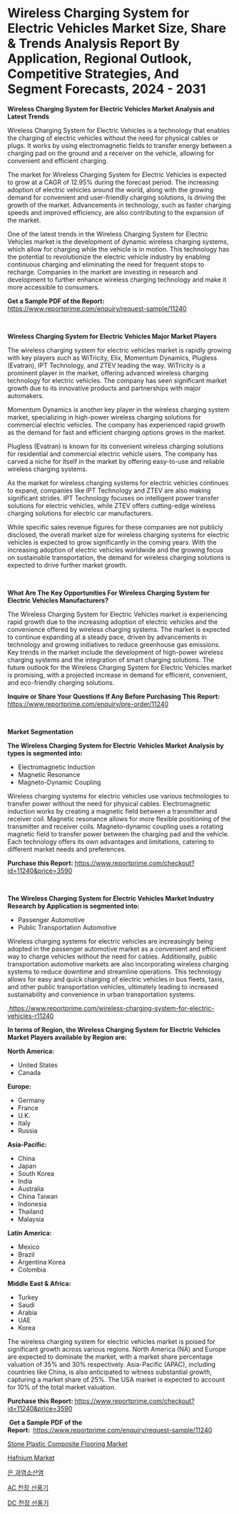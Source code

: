 <p><h1>Wireless Charging System for Electric Vehicles Market Size, Share & Trends Analysis Report By Application, Regional Outlook, Competitive Strategies, And Segment Forecasts, 2024 - 2031</h1></p><p><strong>Wireless Charging System for Electric Vehicles Market Analysis and Latest Trends</strong></p>
<p><p>Wireless Charging System for Electric Vehicles is a technology that enables the charging of electric vehicles without the need for physical cables or plugs. It works by using electromagnetic fields to transfer energy between a charging pad on the ground and a receiver on the vehicle, allowing for convenient and efficient charging.</p><p>The market for Wireless Charging System for Electric Vehicles is expected to grow at a CAGR of 12.95% during the forecast period. The increasing adoption of electric vehicles around the world, along with the growing demand for convenient and user-friendly charging solutions, is driving the growth of the market. Advancements in technology, such as faster charging speeds and improved efficiency, are also contributing to the expansion of the market.</p><p>One of the latest trends in the Wireless Charging System for Electric Vehicles market is the development of dynamic wireless charging systems, which allow for charging while the vehicle is in motion. This technology has the potential to revolutionize the electric vehicle industry by enabling continuous charging and eliminating the need for frequent stops to recharge. Companies in the market are investing in research and development to further enhance wireless charging technology and make it more accessible to consumers.</p></p>
<p><strong>Get a Sample PDF of the Report:&nbsp;</strong> <a href="https://www.reportprime.com/enquiry/request-sample/11240">https://www.reportprime.com/enquiry/request-sample/11240</a></p>
<p>&nbsp;</p>
<p><strong>Wireless Charging System for Electric Vehicles Major Market Players</strong></p>
<p><p>The wireless charging system for electric vehicles market is rapidly growing with key players such as WiTricity, Elix, Momentum Dynamics, Plugless (Evatran), IPT Technology, and ZTEV leading the way. WiTricity is a prominent player in the market, offering advanced wireless charging technology for electric vehicles. The company has seen significant market growth due to its innovative products and partnerships with major automakers.</p><p>Momentum Dynamics is another key player in the wireless charging system market, specializing in high-power wireless charging solutions for commercial electric vehicles. The company has experienced rapid growth as the demand for fast and efficient charging options grows in the market.</p><p>Plugless (Evatran) is known for its convenient wireless charging solutions for residential and commercial electric vehicle users. The company has carved a niche for itself in the market by offering easy-to-use and reliable wireless charging systems.</p><p>As the market for wireless charging systems for electric vehicles continues to expand, companies like IPT Technology and ZTEV are also making significant strides. IPT Technology focuses on intelligent power transfer solutions for electric vehicles, while ZTEV offers cutting-edge wireless charging solutions for electric car manufacturers.</p><p>While specific sales revenue figures for these companies are not publicly disclosed, the overall market size for wireless charging systems for electric vehicles is expected to grow significantly in the coming years. With the increasing adoption of electric vehicles worldwide and the growing focus on sustainable transportation, the demand for wireless charging solutions is expected to drive further market growth.</p></p>
<p>&nbsp;</p>
<p><strong>What Are The Key Opportunities For Wireless Charging System for Electric Vehicles Manufacturers?</strong></p>
<p><p>The Wireless Charging System for Electric Vehicles market is experiencing rapid growth due to the increasing adoption of electric vehicles and the convenience offered by wireless charging systems. The market is expected to continue expanding at a steady pace, driven by advancements in technology and growing initiatives to reduce greenhouse gas emissions. Key trends in the market include the development of high-power wireless charging systems and the integration of smart charging solutions. The future outlook for the Wireless Charging System for Electric Vehicles market is promising, with a projected increase in demand for efficient, convenient, and eco-friendly charging solutions.</p></p>
<p><strong>Inquire or Share Your Questions If Any Before Purchasing This Report:</strong> <a href="https://www.reportprime.com/enquiry/pre-order/11240">https://www.reportprime.com/enquiry/pre-order/11240</a></p>
<p>&nbsp;</p>
<p><strong>Market Segmentation</strong></p>
<p><strong>The Wireless Charging System for Electric Vehicles Market Analysis by types is segmented into:</strong></p>
<p><ul><li>Electromagnetic Induction</li><li>Magnetic Resonance</li><li>Magneto-Dynamic Coupling</li></ul></p>
<p><p>Wireless charging systems for electric vehicles use various technologies to transfer power without the need for physical cables. Electromagnetic induction works by creating a magnetic field between a transmitter and receiver coil. Magnetic resonance allows for more flexible positioning of the transmitter and receiver coils. Magneto-dynamic coupling uses a rotating magnetic field to transfer power between the charging pad and the vehicle. Each technology offers its own advantages and limitations, catering to different market needs and preferences.</p></p>
<p><strong>Purchase this Report:&nbsp;</strong><a href="https://www.reportprime.com/checkout?id=11240&price=3590">https://www.reportprime.com/checkout?id=11240&price=3590</a></p>
<p>&nbsp;</p>
<p><strong>The Wireless Charging System for Electric Vehicles Market Industry Research by Application is segmented into:</strong></p>
<p><ul><li>Passenger Automotive</li><li>Public Transportation Automotive</li></ul></p>
<p><p>Wireless charging systems for electric vehicles are increasingly being adopted in the passenger automotive market as a convenient and efficient way to charge vehicles without the need for cables. Additionally, public transportation automotive markets are also incorporating wireless charging systems to reduce downtime and streamline operations. This technology allows for easy and quick charging of electric vehicles in bus fleets, taxis, and other public transportation vehicles, ultimately leading to increased sustainability and convenience in urban transportation systems.</p></p>
<p><a href="https://www.reportprime.com/wireless-charging-system-for-electric-vehicles-r11240">&nbsp;https://www.reportprime.com/wireless-charging-system-for-electric-vehicles-r11240</a></p>
<p><strong>In terms of Region, the Wireless Charging System for Electric Vehicles Market Players available by Region are:</strong></p>
<p>
    <p> <strong> North America: </strong>
        <ul>
            <li>United States</li>
            <li>Canada</li>
        </ul>
        </p> 
    <p> <strong> Europe: </strong>
        <ul>
            <li>Germany</li>
            <li>France</li>
            <li>U.K.</li>
            <li>Italy</li>
            <li>Russia</li>
        </ul>
        </p> 
    <p> <strong> Asia-Pacific: </strong>
        <ul>
            <li>China</li>
            <li>Japan</li>
            <li>South Korea</li>
            <li>India</li>
            <li>Australia</li>
            <li>China Taiwan</li>
            <li>Indonesia</li>
            <li>Thailand</li>
            <li>Malaysia</li>
        </ul>
        </p> 
    <p> <strong> Latin America: </strong>
        <ul>
            <li>Mexico</li>
            <li>Brazil</li>
            <li>Argentina Korea</li>
            <li>Colombia</li>
        </ul>
        </p> 
    <p> <strong> Middle East & Africa: </strong>
        <ul>
            <li>Turkey</li>
            <li>Saudi</li>
            <li>Arabia</li>
            <li>UAE</li>
            <li>Korea</li>
        </ul>
    </p>
    </p>
<p><p>The wireless charging system for electric vehicles market is poised for significant growth across various regions. North America (NA) and Europe are expected to dominate the market, with a market share percentage valuation of 35% and 30% respectively. Asia-Pacific (APAC), including countries like China, is also anticipated to witness substantial growth, capturing a market share of 25%. The USA market is expected to account for 10% of the total market valuation.</p></p>
<p><strong>Purchase this Report: </strong><a href="https://www.reportprime.com/checkout?id=11240&price=3590">https://www.reportprime.com/checkout?id=11240&price=3590</a></p>
<p>&nbsp;<strong>Get a Sample PDF of the Report:&nbsp;&nbsp;</strong><a href="https://www.reportprime.com/enquiry/request-sample/11240">https://www.reportprime.com/enquiry/request-sample/11240</a></p>
<p><strong></strong></p>
<p><p><a href="https://issuu.com/reportprime-2/docs/stone-plastic-composite-flooring-market-size-2030.">Stone Plastic Composite Flooring Market</a></p><p><a href="https://issuu.com/reportprime-2/docs/hafnium-market-size-2030.pptx">Hafnium Market</a></p><p><a href="https://medium.com/@joeyjohns20/%EC%8B%A4%EB%B2%84-%ED%8D%BC%ED%81%B4%EB%A1%9C%EB%A0%88%EC%9D%B4%ED%8A%B8-%EC%8B%9C%EC%9E%A5-%EA%B2%BD%EC%9F%81-%EB%B6%84%EC%84%9D-%EC%8B%9C%EC%9E%A5-%EB%8F%99%ED%96%A5-%EB%B0%8F-2031%EB%85%84%EA%B9%8C%EC%A7%80%EC%9D%98-%EC%98%88%EC%B8%A1-c6af1bf6d984">은 과염소산염</a></p><p><a href="https://github.com/Skyleitney456456/Market-Research-Report-List-1/blob/main/176906023989.md">AC 천장 선풍기</a></p><p><a href="https://github.com/vs10l4sfg5c/Market-Research-Report-List-1/blob/main/361892323988.md">DC 천장 선풍기</a></p></p>